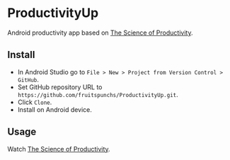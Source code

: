 # ProductivityUp
Android productivity app based on [The Science of Productivity](https://www.youtube.com/watch?v=lHfjvYzr-3g).

## Install
* In Android Studio go to `File > New > Project from Version Control > GitHub`.
* Set GitHub repository URL to `https://github.com/fruitspunchs/ProductivityUp.git`.
* Click `Clone`.
* Install on Android device.

## Usage
Watch [The Science of Productivity](https://www.youtube.com/watch?v=lHfjvYzr-3g).
